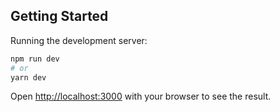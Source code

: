 ## Getting Started

Running the development server:

```bash
npm run dev
# or
yarn dev
```

Open [http://localhost:3000](http://localhost:3000) with your browser to see the result.